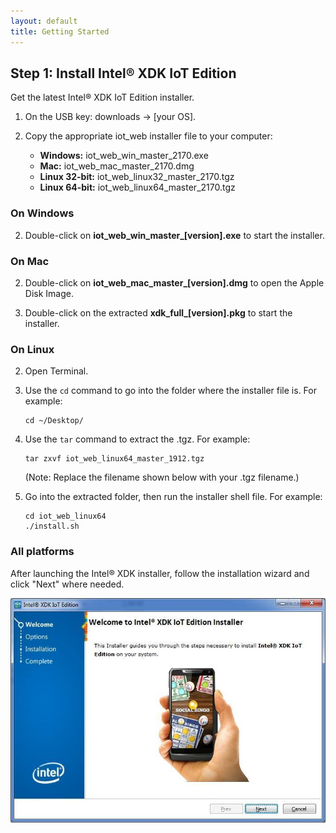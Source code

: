 ```yaml
---
layout: default
title: Getting Started
---
```


## Step 1: Install Intel® XDK IoT Edition

Get the latest Intel® XDK IoT Edition installer.

  1.  On the USB key: downloads → [your OS].
  
  2.  Copy the appropriate iot_web installer file to your computer:

      * **Windows:** iot_web_win_master_2170.exe
      * **Mac:** iot_web_mac_master_2170.dmg
      * **Linux 32-bit:** iot_web_linux32_master_2170.tgz
      * **Linux 64-bit:** iot_web_linux64_master_2170.tgz

### On Windows

2. Double-click on **iot_web_win_master_[version].exe** to start the installer. 

### On Mac

2. Double-click on **iot_web_mac_master_[version].dmg** to open the Apple Disk Image.

3. Double-click on the extracted **xdk_full_[version].pkg** to start the installer.

### On Linux

2. Open Terminal.

3. Use the `cd` command to go into the folder where the installer file is. For example:

    ```
    cd ~/Desktop/
    ```

4. Use the `tar` command to extract the .tgz. For example:

    ```
    tar zxvf iot_web_linux64_master_1912.tgz
    ```

    (Note: Replace the filename shown below with your .tgz filename.)

5. Go into the extracted folder, then run the installer shell file. For example:

    ```
    cd iot_web_linux64
    ./install.sh
    ```

### All platforms

After launching the Intel® XDK installer, follow the installation wizard and click "Next" where needed.

![First screen of the Intel® XDK installer](images/xdk_installer.jpg)
